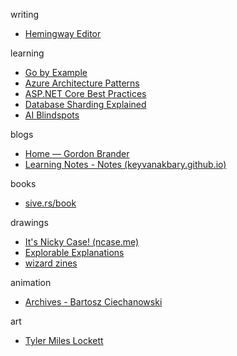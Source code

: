 ---
---

writing 
- [Hemingway Editor](https://hemingwayapp.com/)

learning 
- [Go by Example](https://gobyexample.com/)
- [Azure Architecture Patterns](https://learn.microsoft.com/en-us/azure/architecture/patterns/) 
- [ASP.NET Core Best Practices](https://learn.microsoft.com/en-us/aspnet/core/fundamentals/best-practices?view=aspnetcore-9.0)
- [Database Sharding Explained](https://architecturenotes.co/p/database-sharding-explained)
- [AI Blindspots](https://ezyang.github.io/ai-blindspots/)


blogs 
- [Home — Gordon Brander](https://gordonbrander.com/)
- [Learning Notes - Notes (keyvanakbary.github.io)](https://keyvanakbary.github.io/learning-notes/)

books
- [sive.rs/book](https://sive.rs/book)

drawings
- [It's Nicky Case! (ncase.me)](https://ncase.me/)
- [Explorable Explanations](https://explorabl.es/)
- [wizard zines](https://wizardzines.com/)

animation
- [Archives - Bartosz Ciechanowski](https://ciechanow.ski/archives/)

art
- [Tyler Miles Lockett](https://www.tylermileslockett.com/)
